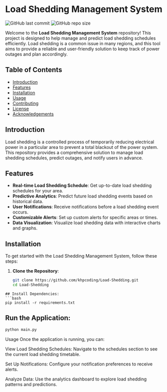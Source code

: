 # Load Shedding Management System

![GitHub last commit](https://img.shields.io/github/last-commit/khpcoding/Load-Shedding)
![GitHub repo size](https://img.shields.io/github/repo-size/khpcoding/Load-Shedding)

Welcome to the **Load Shedding Management System** repository! This project is designed to help manage and predict load shedding schedules efficiently. Load shedding is a common issue in many regions, and this tool aims to provide a reliable and user-friendly solution to keep track of power outages and plan accordingly.

## Table of Contents

- [Introduction](#introduction)
- [Features](#features)
- [Installation](#installation)
- [Usage](#usage)
- [Contributing](#contributing)
- [License](#license)
- [Acknowledgements](#acknowledgements)

## Introduction

Load shedding is a controlled process of temporarily reducing electrical power in a particular area to prevent a total blackout of the power system. This repository provides a comprehensive solution to manage load shedding schedules, predict outages, and notify users in advance.

## Features

- **Real-time Load Shedding Schedule**: Get up-to-date load shedding schedules for your area.
- **Predictive Analytics**: Predict future load shedding events based on historical data.
- **User Notifications**: Receive notifications before a load shedding event occurs.
- **Customizable Alerts**: Set up custom alerts for specific areas or times.
- **Data Visualization**: Visualize load shedding data with interactive charts and graphs.

## Installation

To get started with the Load Shedding Management System, follow these steps:

1. **Clone the Repository**:
   ```bash
   git clone https://github.com/khpcoding/Load-Shedding.git
   cd Load-Shedding
  ```
## Install Dependencies:
```bash
pip install -r requirements.txt
```
## Run the Application:
```bash
python main.py
```
Usage
Once the application is running, you can:

View Load Shedding Schedules: Navigate to the schedules section to see the current load shedding timetable.

Set Up Notifications: Configure your notification preferences to receive alerts.

Analyze Data: Use the analytics dashboard to explore load shedding patterns and predictions.

